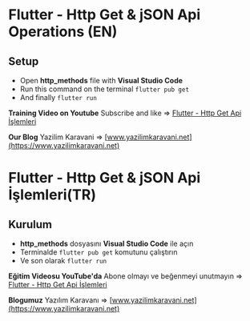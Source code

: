 # Flutter - Http Get & jSON Api Operations (EN)

## Setup
 - Open **http_methods** file with **Visual Studio Code**
 - Run this command on the terminal `flutter pub get`
 - And finally `flutter run`

**Training Video on Youtube** 
Subscribe and like => [Flutter - Http Get Api İşlemleri](https://youtu.be/vfF1inkH-9U)

**Our Blog**
Yazilim Karavani => [www.yazilimkaravani.net](https://www.yazilimkaravani.net)



# Flutter - Http Get & jSON Api İşlemleri(TR)

## Kurulum
 - **http_methods** dosyasını **Visual Studio Code** ile açın
 - Terminalde `flutter pub get` komutunu çalıştırın
 - Ve son olarak `flutter run`

**Eğitim Videosu YouTube'da** 
Abone olmayı ve beğenmeyi unutmayın => [Flutter - Http Get Api İşlemleri](https://youtu.be/vfF1inkH-9U)

**Blogumuz**
Yazılım Karavanı => [www.yazilimkaravani.net](https://www.yazilimkaravani.net)